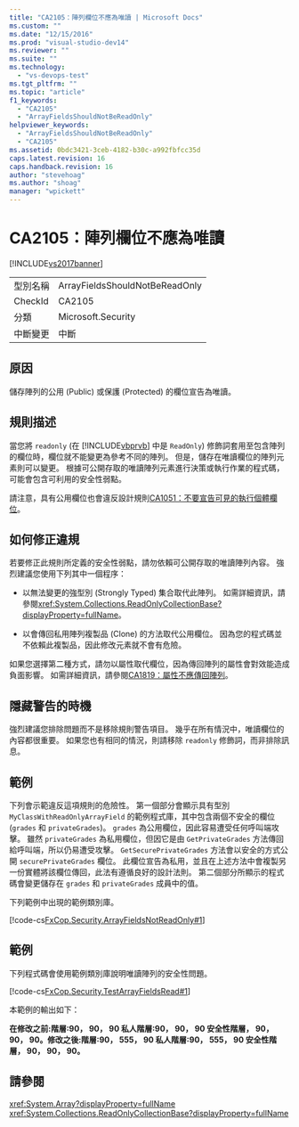 ```yaml
---
title: "CA2105：陣列欄位不應為唯讀 | Microsoft Docs"
ms.custom: ""
ms.date: "12/15/2016"
ms.prod: "visual-studio-dev14"
ms.reviewer: ""
ms.suite: ""
ms.technology: 
  - "vs-devops-test"
ms.tgt_pltfrm: ""
ms.topic: "article"
f1_keywords: 
  - "CA2105"
  - "ArrayFieldsShouldNotBeReadOnly"
helpviewer_keywords: 
  - "ArrayFieldsShouldNotBeReadOnly"
  - "CA2105"
ms.assetid: 0bdc3421-3ceb-4182-b30c-a992fbfcc35d
caps.latest.revision: 16
caps.handback.revision: 16
author: "stevehoag"
ms.author: "shoag"
manager: "wpickett"
---
```

# CA2105：陣列欄位不應為唯讀
[!INCLUDE[vs2017banner](../code-quality/includes/vs2017banner.md)]

|||  
|-|-|  
|型別名稱|ArrayFieldsShouldNotBeReadOnly|  
|CheckId|CA2105|  
|分類|Microsoft.Security|  
|中斷變更|中斷|  
  
## 原因  
 儲存陣列的公用 \(Public\) 或保護 \(Protected\) 的欄位宣告為唯讀。  
  
## 規則描述  
 當您將 `readonly` \(在 [!INCLUDE[vbprvb](../code-quality/includes/vbprvb_md.md)] 中是 `ReadOnly`\) 修飾詞套用至包含陣列的欄位時，欄位就不能變更為參考不同的陣列。  但是，儲存在唯讀欄位的陣列元素則可以變更。  根據可公開存取的唯讀陣列元素進行決策或執行作業的程式碼，可能會包含可利用的安全性弱點。  
  
 請注意，具有公用欄位也會違反設計規則[CA1051：不要宣告可見的執行個體欄位](../code-quality/ca1051-do-not-declare-visible-instance-fields.md)。  
  
## 如何修正違規  
 若要修正此規則所定義的安全性弱點，請勿依賴可公開存取的唯讀陣列內容。  強烈建議您使用下列其中一個程序：  
  
-   以無法變更的強型別 \(Strongly Typed\) 集合取代此陣列。  如需詳細資訊，請參閱<xref:System.Collections.ReadOnlyCollectionBase?displayProperty=fullName>。  
  
-   以會傳回私用陣列複製品 \(Clone\) 的方法取代公用欄位。  因為您的程式碼並不依賴此複製品，因此修改元素就不會有危險。  
  
 如果您選擇第二種方式，請勿以屬性取代欄位，因為傳回陣列的屬性會對效能造成負面影響。  如需詳細資訊，請參閱[CA1819：屬性不應傳回陣列](../code-quality/ca1819-properties-should-not-return-arrays.md)。  
  
## 隱藏警告的時機  
 強烈建議您排除問題而不是移除規則警告項目。  幾乎在所有情況中，唯讀欄位的內容都很重要。  如果您也有相同的情況，則請移除 `readonly` 修飾詞，而非排除訊息。  
  
## 範例  
 下列會示範違反這項規則的危險性。  第一個部分會顯示具有型別 `MyClassWithReadOnlyArrayField` 的範例程式庫，其中包含兩個不安全的欄位 \(`grades` 和 `privateGrades`\)。  `grades` 為公用欄位，因此容易遭受任何呼叫端攻擊。  雖然 `privateGrades` 為私用欄位，但因它是由 `GetPrivateGrades` 方法傳回給呼叫端，所以仍易遭受攻擊。  `GetSecurePrivateGrades` 方法會以安全的方式公開 `securePrivateGrades` 欄位。  此欄位宣告為私用，並且在上述方法中會複製另一份實體將該欄位傳回，此法有遵循良好的設計法則。  第二個部分所顯示的程式碼會變更儲存在 `grades` 和 `privateGrades` 成員中的值。  
  
 下列範例中出現的範例類別庫。  
  
 [!code-cs[FxCop.Security.ArrayFieldsNotReadOnly#1](../code-quality/codesnippet/CSharp/ca2105-array-fields-should-not-be-read-only_1.cs)]  
  
## 範例  
 下列程式碼會使用範例類別庫說明唯讀陣列的安全性問題。  
  
 [!code-cs[FxCop.Security.TestArrayFieldsRead#1](../code-quality/codesnippet/CSharp/ca2105-array-fields-should-not-be-read-only_2.cs)]  
  
 本範例的輸出如下：  
  
  **在修改之前:階層:90， 90， 90 私人階層:90， 90， 90 安全性階層， 90， 90， 90。修改之後:階層:90， 555， 90 私人階層:90， 555， 90 安全性階層， 90， 90， 90。**   
## 請參閱  
 <xref:System.Array?displayProperty=fullName>   
 <xref:System.Collections.ReadOnlyCollectionBase?displayProperty=fullName>